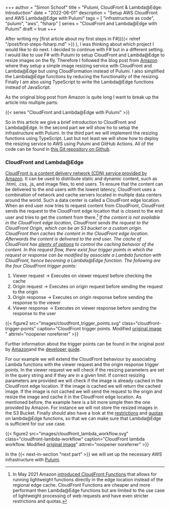 +++
author = "Simon Schoof"
title = "Pulumi, CloudFront & Lambda@Edge: Introduction"
date = "2022-06-01"
description = "Setup AWS CloudFront and AWS Lambda@Edge with Pulumi"
tags = [
    "infrastructure as code", 
    "pulumi",
    "aws",
    "fsharp"
]
series = "CloudFront and Lambda@Edge with Pulumi"
draft = true
+++

After writing my [first article about my first steps in F#]({{< relref "/post/first-steps-fsharp.md" >}}
), I was thinking about which project I would like to do next. I decided to continue with F# but in a different setting. I would like to use F# with Pulumi to setup CloudFront and Lambda@Edge to resize images on the fly. Therefore I followed the blog post from [Amazon](https://aws.amazon.com/blogs/networking-and-content-delivery/resizing-images-with-amazon-cloudfront-lambdaedge-aws-cdn-blog/) where they setup a simple image resizing service with CloudFront and Lambda@Edge but using CloudFormation instead of Pulumi. I also simplified the Lambda@Edge functions by reducing the functionality of the resizing. Finally I am also using TypeScript to write the Lambda@Edge functions instead of JavaScript.

As the original blog post from Amazon is quite long I want to break up the article into multiple parts:

{{< series "CloudFront and Lambda@Edge with Pulumi" >}} 


So in this article we give a brief introduction to CloudFront and Lambda@Edge. In the second part we will show ho to setup the infrastructure with Pulumi. In the third part we will implement the resizing functions using TypeScript. Last but not least we will show how to deploy the resizing service to AWS using Pulumi and GitHub Actions.
All of the code can be found in [this Git repository on Github](https://github.com/simonschoof/lambda-at-edge-example).  

### CloudFront and Lambda@Edge

[CloudFront is a content delivery network (CDN) service provided by Amazon](https://docs.aws.amazon.com/AmazonCloudFront/latest/DeveloperGuide/Introduction.html). It can be used to distribute static and dynamic content, such as .html, .css, .js, and image files, to end users. To ensure that the content can be delivered to the end users with the lowest latency, CloudFront uses a combination of network and cache servers located in multiple data centers around the world. Such a data center is called a CloudFront edge location. When an end user now tries to request content from CloudFront, CloudFront sends the request to the CloudFront edge location that is closest to the end user and tries to get the content from there.<cite>[^1]<cite> If the content is not available in the CloudFront edge location, CloudFront sends the request to the CloudFront Origin, which can be an S3 bucket or a custom origin. CloudFront then caches the content in the CloudFront edge location. Afterwards the content is delivered to the end user. The cache of CloudFront has [plenty of options](https://docs.aws.amazon.com/AmazonCloudFront/latest/DeveloperGuide/ConfiguringCaching.html) to control the caching behavior of the content. 
In this request flow, there exist four trigger points in which the request or response can be modified by associate a Lambda function with CloudFront, hence becoming a Lambda@Edge function. The following are the four CloudFront trigger points:

1. Viewer request -> Executes on viewer request before checking the cache
2. Origin request -> Executes on origin request before sending the request to the origin
3. Origin response -> Executes on origin response before sending the response to the viewer
4. Viewer response -> Executes on viewer response before sending the response to the user

{{< figure2 src="images/cloudfront_trigger_points.svg" class="cloudfront-trigger-points" caption="CloudFront trigger points. Modified [original image](https://d2908q01vomqb2.cloudfront.net/5b384ce32d8cdef02bc3a139d4cac0a22bb029e8/2018/02/01/1.png) " attrrel="noopener noreferrer" >}} 

Further information about the trigger points can be found in the original post by [Amazon](https://aws.amazon.com/blogs/networking-and-content-delivery/resizing-images-with-amazon-cloudfront-lambdaedge-aws-cdn-blog/)and the [developer guide](https://docs.aws.amazon.com/AmazonCloudFront/latest/DeveloperGuide/lambda-cloudfront-trigger-events.html).


For our example we will extend the CloudFront behaviour by associating Lambda functions with the viewer request and the origin response trigger points. In the viewer request we will check if the resizing parameters are set in the query string and if they are in a given limit. If correct resizing parameters are provided we will check if the image is already cached in the CloudFront edge location. If the image is cached we will return the cached image. If the image is not cached we will send the request to the origin and resize the image and cache it in the CloudFront edge location. As mentioned before, the example here is a bit more simple then the one provided by Amazon. For instance we will not store the resized images in the S3 Bucket. Finally should also have a look at the [restrictions](https://docs.aws.amazon.com/AmazonCloudFront/latest/DeveloperGuide/edge-functions-restrictions.html) and [quotas](https://docs.aws.amazon.com/AmazonCloudFront/latest/DeveloperGuide/cloudfront-limits.html#limits-lambda-at-edge) on lambda@Edge functions, so that we can make sure that Lambda@Edge is sufficient for our use case. 

{{< figure2 src="images/cloudfront_lambda_workflow.svg" class="cloudfront-lambda-workflow" caption="CloudFront lambda workflow. Modified [original image](https://d2908q01vomqb2.cloudfront.net/5b384ce32d8cdef02bc3a139d4cac0a22bb029e8/2018/02/20/Social-Media-Image-Resize-Images.png)" attrrel="noopener noreferrer" >}} 

In the {{< next-in-section "next part" >}} we will set up the necessary AWS infrastructure with [Pulumi](https://www.pulumi.com/).  


[^1]: In May 2021 Amazon [introduced CloudFront Functions](https://aws.amazon.com/blogs/aws/introducing-cloudfront-functions-run-your-code-at-the-edge-with-low-latency-at-any-scale/) that allows for running lightweight functions directly in the edge location instead of the regional edge cache. CloudFront Functions are cheaper and more performant then Lambda@Edge functions but are limited to the use case of lightweight processing of web requests and have even stricter restrictions and quotas.